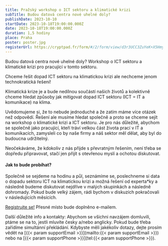 ```yaml
---
title: Pražský workshop o ICT sektoru a klimatické krizi
subTitle: Budou datová centra nové uhelné doly?
publishDate: 2023-10-10
startDate: 2023-10-18T19:00:00.000Z
date: 2023-10-18T19:00:00.000Z
duration: 1,5 hodiny
place: Praha
poster: poster.jpg
registerUrl: https://cryptpad.fr/form/#/2/form/view/d3r3UCC3ZuYeK+X5HmydC3YvdKB-ItJJ8VmUUY8m+6A/
---
```

Budou datová centra nové uhelné doly? Workshop o ICT sektoru a klimatické krizi pro pracující v tomto sektoru.

Chceme řešit dopad ICT sektoru na klimatickou krizi ale nechceme jenom technokratická řešení!

Klimatická krize je a bude nedílnou součástí našich životů a kolektivně chceme hledat způsoby jak mitigovat dopad ICT sektoru (ICT = IT a komunikace) na klima.

Uvědomujeme si, že to nebude jednoduché a že zatím máme více otázek než odpovědí. Řešení ale musíme hledat společně a proto se chceme sejít na workshop o klimatické krizi a ICT sektoru. Je pro nás důležité, abychom se společně jako pracující, kteří tráví velkou část života prací v IT a komunikacích, zamysleli co by naše firmy a náš sektor měl dělat, aby byl do budoucna udržitelný.

Neočekáváme, že kdokoliv z nás přijde s převratným řešením, není třeba se dopředu připravovat, stačí jen přijít s otevřenou myslí a ochotou diskutovat.

#### Jak to bude probíhat?

Společně se sejdeme na hodinu a půl, seznámíme se, poslechneme si data o dopadu sektoru ICT na klimatickou krizi a možná řešení od experta*ky a následně budeme diskutovat nejdříve v malých skupinkách a následně dohromady. Pokud bude velký zájem, rádi bychom v diskuzích pokračovali v následujících měsících.

[Registrujte se!](https://cryptpad.fr/form/#/2/form/view/d3r3UCC3ZuYeK+X5HmydC3YvdKB-ItJJ8VmUUY8m+6A/)
Přesné místo bude doplněno e-mailem.

Další důležité info a kontakty:
Abychom se všichni navzájem domluvili, ptáme se na to, jestli mluvíte česky a/nebo anglicky. Pokud bude třeba zařídíme simultánní překládání.
Kdybyste měli jakékoliv dotazy, dejte prosím vědět na [{{< param supportEmail >}}](mailto:{{< param supportEmail >}}) nebo na [{{< param supportPhone >}}](tel:{{< param supportPhone >}}).
